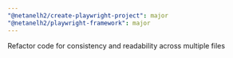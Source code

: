 ```yaml
---
"@netanelh2/create-playwright-project": major
"@netanelh2/playwright-framework": major
---
```


Refactor code for consistency and readability across multiple files
